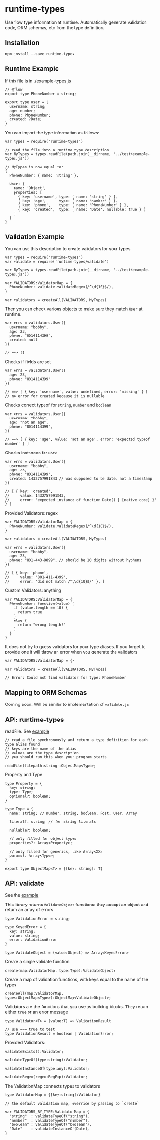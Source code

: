 runtime-types
=============

Use flow type information at runtime. Automatically generate validation code, ORM schemas, etc from the type definition.

Installation
------------

    npm install --save runtime-types

Runtime Example
---------------

If this file is in ./example-types.js

    // @flow
    export type PhoneNumber = string;

    export type User = {
      username: string;
      age: number;
      phone: PhoneNumber;
      created: ?Date;
    }

You can import the type information as follows:

    var types = require('runtime-types')

    // read the file into a runtime type description
    var MyTypes = types.readFile(path.join(__dirname, '../test/example-types.js'))

    // MyTypes is now equal to:
    {
      PhoneNumber: { name: 'string' },

      User: {
        name: 'Object',
        properties: [
          { key: 'username', type: { name: 'string' } },
          { key: 'age',      type: { name: 'number' } },
          { key: 'phone',    type: { name: 'PhoneNumber' } },
          { key: 'created',  type: { name: 'Date', nullable: true } } 
        ]
      }
    }

Validation Example
------------------

You can use this description to create validators for your types

    var types = require('runtime-types')
    var validate = require('runtime-types/validate')

    var MyTypes = types.readFile(path.join(__dirname, '../test/example-types.js'))

    var VALIDATORS:ValidatorMap = {
      PhoneNumber: validate.validateRegex(/^\d{10}$/),
    }

    var validators = createAll(VALIDATORS, MyTypes)

Then you can check various objects to make sure they match `User` at runtime.

    var errs = validators.User({
      username: "bobby",
      age: 23,
      phone: "8014114399",
      created: null
    })

    // ==> []

Checks if fields are set

    var errs = validators.User({
      age: 23,
      phone: "8014114399"
    })

    // ==> [ { key: 'username', value: undefined, error: 'missing' } ]
    // no error for created because it is nullable

Checks correct typeof for `string`, `number` and `boolean`

    var errs = validators.User({
      username: "bobby",
      age: "not an age",
      phone: "8014114399",
    })

    // ==> [ { key: 'age', value: 'not an age', error: 'expected typeof number' } ]

Checks instances for `Date`

    var errs = validators.User({
      username: "bobby",
      age: 23,
      phone: "8014114399",
      created: 1432757991843 // was supposed to be date, not a timestamp
    })

    // [ { key: 'created',
    //     value: 1432757991843,
    //     error: 'expected instance of function Date() { [native code] }' } ]

Provided Validators: regex

    var VALIDATORS:ValidatorMap = {
      PhoneNumber: validate.validateRegex(/^\d{10}$/),
    }

    var validators = createAll(VALIDATORS, MyTypes)

    var errs = validators.User({
      username: "bobby",
      age: 23,
      phone: "801-443-8899", // should be 10 digits without hyphens
    })

    // [ { key: 'phone',
    //     value: '801-411-4399',
    //     error: 'did not match /^\\d{10}$/' }, ]

Custom Validators: anything

    var VALIDATORS:ValidatorMap = {
      PhoneNumber: function(value) {
        if (value.length == 10) {
          return true
        }
        else {
          return "wrong length!"
        }
      }
    }

It does not try to guess validators for your type aliases. If you forget to provide one it will throw an error when you generate the validators

    var VALIDATORS:ValidatorMap = {}

    var validators = createAll(VALIDATORS, MyTypes)

    // Error: Could not find validator for type: PhoneNumber

Mapping to ORM Schemas
----------------------

Coming soon. Will be similar to implementation of `validate.js`


API: runtime-types
------------------

readFile. See [example](#runtime-example)

    // read a file synchronously and return a type definition for each type alias found
    // keys are the name of the alias
    // values are the type description
    // you should run this when your program starts

    readFile(filepath:string):ObjectMap<Type>;

Property and Type

    type Property = {
      key: string;
      type: Type;
      optional?: boolean;
    }

    type Type = {
      name: string; // number, string, boolean, Post, User, Array

      literal?: string; // for string literals

      nullable?: boolean;

      // only filled for object types
      properties?: Array<Property>;

      // only filled for generics, like Array<XX>
      params?: Array<Type>;
    }

    export type ObjectMap<T> = {[key: string]: T}

API: validate
-------------

See the [example](#validation-example)


This library returns `ValidateObject` functions: they accept an object and return an array of errors

    type ValidationError = string;

    type KeyedError = {
      key: string;
      value: string;
      error: ValidationError;
    }

    type ValidateObject = (value:Object) => Array<KeyedError>

Create a single validate function

    create(map:ValidatorMap, type:Type):ValidateObject;

Create a map of validation functions, with keys equal to the name of the types

    createAll(map:ValidatorMap, types:ObjectMap<Type>):ObjectMap<ValidateObject>;

Validators are the functions that you use as building blocks. They return either `true` or an error message

    type Validator<T> = (value:T) => ValidationResult

    // use === true to test
    type ValidationResult = boolean | ValidationError;

Provided Validators:

    validateExists():Validator;

    validateTypeOf(type:string):Validator;

    validateInstanceOf(type:any):Validator;

    validateRegex(regex:RegExp):Validator;


The ValidationMap connects types to validators

    type ValidatorMap = {[key:string]:Validator}

    // the default validation map, override by passing to `create`

    var VALIDATORS_BY_TYPE:ValidatorMap = {
      "string"  : validateTypeOf("string"),
      "number"  : validateTypeOf("number"),
      "boolean" : validateTypeOf("boolean"),
      "Date"    : validateInstanceOf(Date),
    }

